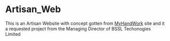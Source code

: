 # Artisan_Web

This is an Artisan Website with concept gotten from [MyHandWork](https://myhandwork.ng/) site and it a requested project from the Managing Director of BSSL Techonogies Limited
